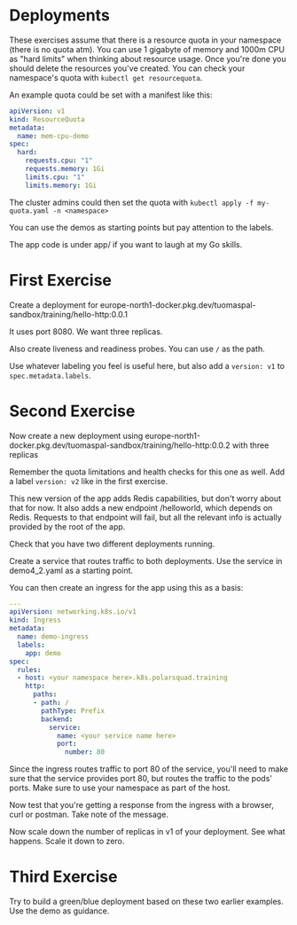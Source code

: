 # Deployments

These exercises assume that there is a resource quota in your namespace (there is no quota atm). You can use 1 gigabyte of memory and 1000m CPU as "hard limits" when thinking about resource usage. Once you're done you should delete the resources you've created. You can check your namespace's quota with `kubectl get resourcequota`.

An example quota could be set with a manifest like this:
```yaml
apiVersion: v1
kind: ResourceQuota
metadata:
  name: mem-cpu-demo
spec:
  hard:
    requests.cpu: "1"
    requests.memory: 1Gi
    limits.cpu: "1"
    limits.memory: 1Gi
```

The cluster admins could then set the quota with `kubectl apply -f my-quota.yaml -n <namespace>`

You can use the demos as starting points but pay attention to the labels.

The app code is under app/ if you want to laugh at my Go skills. 

# First Exercise

Create a deployment for europe-north1-docker.pkg.dev/tuomaspal-sandbox/training/hello-http:0.0.1

It uses port 8080. We want three replicas. 

Also create liveness and readiness probes. You can use `/` as the path.

Use whatever labeling you feel is useful here, but also add a `version: v1` to `spec.metadata.labels`.

# Second Exercise

Now create a new deployment using europe-north1-docker.pkg.dev/tuomaspal-sandbox/training/hello-http:0.0.2 with three replicas

Remember the quota limitations and health checks for this one as well. Add a label `version: v2` like in the first exercise.

This new version of the app adds Redis capabilities, but don't worry about that for now. It also adds a new endpoint /helloworld, which depends on Redis. Requests to that endpoint will fail, but all the relevant info is actually provided by the root of the app.

Check that you have two different deployments running.

Create a service that routes traffic to both deployments. Use the service in demo4_2.yaml as a starting point.

You can then create an ingress for the app using this as a basis:
```yaml
---
apiVersion: networking.k8s.io/v1
kind: Ingress
metadata:
  name: demo-ingress
  labels:
    app: demo
spec:
  rules:
  - host: <your namespace here>.k8s.polarsquad.training
    http:
      paths:
      - path: /
        pathType: Prefix
        backend:
          service:
            name: <your service name here>
            port:
              number: 80
```

Since the ingress routes traffic to port 80 of the service, you'll need to make sure that the service provides port 80, but routes the traffic to the pods' ports. Make sure to use your namespace as part of the host.

Now test that you're getting a response from the ingress with a browser, curl or postman. Take note of the message.

Now scale down the number of replicas in v1 of your deployment. See what happens. Scale it down to zero.

# Third Exercise

Try to build a green/blue deployment based on these two earlier examples. Use the demo as guidance.
